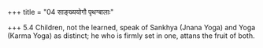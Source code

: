 +++
title = "04 साङ्ख्ययोगौ पृथग्बालाः"

+++
5.4 Children, not the learned, speak of Sankhya (Jnana Yoga) and Yoga
(Karma Yoga) as distinct; he who is firmly set in one, attans the fruit
of both.
